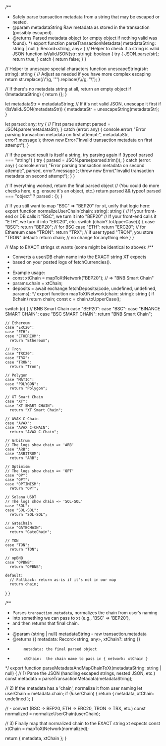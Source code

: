 /**
 * Safely parse transaction metadata from a string that may be escaped or nested.
 * @param metadataString Raw metadata as stored in the transaction (possibly escaped).
 * @returns Parsed metadata object (or empty object if nothing valid was found).
 */
export function parseTransactionMetadata(
  metadataString: string | null
): Record<string, any> {
  // Helper to check if a string is valid JSON
  function isValidJSON(str: string): boolean {
    try {
      JSON.parse(str);
      return true;
    } catch {
      return false;
    }
  }

  // Helper to unescape special characters
  function unescapeString(str: string): string {
    // Adjust as needed if you have more complex escaping
    return str.replace(/\\\"/g, '"').replace(/\\\\/g, "\\");
  }

  // If there's no metadata string at all, return an empty object
  if (!metadataString) {
    return {};
  }

  let metadataStr = metadataString;
  // If it's not valid JSON, unescape it first
  if (!isValidJSON(metadataStr)) {
    metadataStr = unescapeString(metadataStr);
  }

  let parsed: any;
  try {
    // First parse attempt
    parsed = JSON.parse(metadataStr);
  } catch (error: any) {
    console.error(
      "Error parsing transaction metadata on first attempt:",
      metadataStr,
      error?.message
    );
    throw new Error("Invalid transaction metadata on first attempt");
  }

  // If the parsed result is itself a string, try parsing again
  if (typeof parsed === "string") {
    try {
      parsed = JSON.parse(parsed.trim());
    } catch (error: any) {
      console.error(
        "Error parsing transaction metadata on second attempt:",
        parsed,
        error?.message
      );
      throw new Error("Invalid transaction metadata on second attempt");
    }
  }

  // If everything worked, return the final parsed object
  // (You could do more checks here, e.g. ensure it's an object, etc.)
  return parsed && typeof parsed === "object" ? parsed : {};
}

// If you still want to map "BSC" => "BEP20" for xt, unify that logic here:
export function normalizeUserChain(chain: string): string {
  // If your front-end or DB calls it "BSC", we turn it into "BEP20"
  // If your front-end calls it "ETH", we turn it into "ERC20", etc.
  switch (chain?.toUpperCase()) {
    case "BSC":
      return "BEP20"; // for BSC
    case "ETH":
      return "ERC20"; // for Ethereum
    case "TRON":
      return "TRX"; // if user typed "TRON", you store "TRON"
    default:
      return chain; // no change for anything else
  }
}

// Map to EXACT strings xt wants (some might be identical to above):
/**
 * Converts a user/DB chain name into the EXACT string XT expects
 * based on your posted logs of fetchCurrencies().
 *
 * Example usage:
 *    const xtChain = mapToXtNetwork("BEP20");  // => "BNB Smart Chain"
 *    params.chain = xtChain;
 *    deposits = await exchange.fetchDeposits(code, undefined, undefined, params);
 */
export function mapToXtNetwork(chain: string): string {
  if (!chain) return chain;
  const c = chain.toUpperCase();

  switch (c) {
    // BNB Smart Chain
    case "BEP20":
    case "BSC":
    case "BINANCE SMART CHAIN":
    case "BSC SMART CHAIN":
      return "BNB Smart Chain";

    // Ethereum
    case "ERC20":
    case "ETH":
    case "ETHEREUM":
      return "Ethereum";

    // Tron
    case "TRC20":
    case "TRX":
    case "TRON":
      return "Tron";

    // Polygon
    case "MATIC":
    case "POLYGON":
      return "Polygon";

    // XT Smart Chain
    case "XT":
    case "XT SMART CHAIN":
      return "XT Smart Chain";

    // AVAX C-Chain
    case "AVAX":
    case "AVAX C-CHAIN":
      return "AVAX C-Chain";

    // Arbitrum
    // The logs show chain => 'ARB'
    case "ARB":
    case "ARBITRUM":
      return "ARB";

    // Optimism
    // The logs show chain => 'OPT'
    case "OP":
    case "OPT":
    case "OPTIMISM":
      return "OPT";

    // Solana USDT
    // The logs show chain => 'SOL-SOL'
    case "SOL":
    case "SOL-SOL":
      return "SOL-SOL";

    // GateChain
    case "GATECHAIN":
      return "GateChain";

    // TON
    case "TON":
      return "TON";

    // opBNB
    case "OPBNB":
      return "OPBNB";

    default:
      // Fallback: return as-is if it's not in our map
      return chain;
  }
}

/**
 * Parses `transaction.metadata`, normalizes the chain from user’s naming
 * into something we can pass to xt (e.g., 'BSC' => 'BEP20'),
 * and then returns that final chain.
 *
 * @param {string | null} metadataString - raw transaction.metadata
 * @returns {{ metadata: Record<string, any>, xtChain?: string }}
 *          metadata: the final parsed object
 *          xtChain:  the chain name to pass in { network: xtChain }
 */
export function parseMetadataAndMapChainToXt(metadataString: string | null) {
  // 1) Parse the JSON (handling escaped strings, nested JSON, etc.)
  const metadata = parseTransactionMetadata(metadataString);

  // 2) If the metadata has a 'chain', normalize it from user naming
  let userChain = metadata.chain;
  if (!userChain) {
    return { metadata, xtChain: undefined };
  }

  //   - convert (BSC => BEP20, ETH => ERC20, TRON => TRX, etc.)
  const normalized = normalizeUserChain(userChain);

  // 3) Finally map that normalized chain to the EXACT string xt expects
  const xtChain = mapToXtNetwork(normalized);

  return { metadata, xtChain };
}

